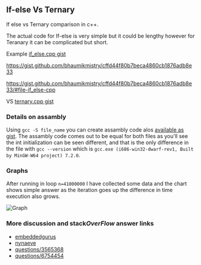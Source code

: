 ## If-else Vs Ternary

If else vs Ternary comparison in c++.

The actual code for If-else is very simple but it could be lengthy however for Teranary it can be complicated but short. 

Example
[if_else.cpp gist](https://gist.githubusercontent.com/bhaumikmistry/cffd44f80b7beca4860cb1876adb8e33/raw/3f708ce9cd465bfaeae8860e30ee4f6399502f65/if_else.cpp)

<script src="https://gist.github.com/bhaumikmistry/cffd44f80b7beca4860cb1876adb8e33.js"></script>

https://gist.github.com/bhaumikmistry/cffd44f80b7beca4860cb1876adb8e33

https://gist.github.com/bhaumikmistry/cffd44f80b7beca4860cb1876adb8e33/#file-if_else-cpp


VS
[ternary.cpp gist](https://gist.githubusercontent.com/bhaumikmistry/cffd44f80b7beca4860cb1876adb8e33/raw/3f708ce9cd465bfaeae8860e30ee4f6399502f65/ternary.cpp)

### Details on assambly
Using ```gcc -S file_name``` you can create assambly code alos [available as gist](https://gist.github.com/bhaumikmistry/cffd44f80b7beca4860cb1876adb8e33). The assambly code comes out to be equal for both files as you'll see the int initialization can be seen different, and that is the only difference in the file with ```gcc --version``` which is ```gcc.exe (i686-win32-dwarf-rev1, Built by MinGW-W64 project) 7.2.0```.

### Graphs
After running in loop ```n=41000000``` I have collected some data and the chart shows simple answer as the iteration goes up the difference in time execution also grows.

![Graph](https://gist.githubusercontent.com/bhaumikmistry/cffd44f80b7beca4860cb1876adb8e33/raw/3f708ce9cd465bfaeae8860e30ee4f6399502f65/graph.png)


### More discussion and stack*OverFlow* answer links
+ [embeddedgurus](https://embeddedgurus.com/stack-overflow/2009/02/efficient-c-tips-6-dont-use-the-ternary-operator/)
+ [nynaeve](http://www.nynaeve.net/?p=178)
+ [questions/3565368](https://stackoverflow.com/questions/3565368/ternary-operator-vs-if-else)
+ [questions/6754454](https://stackoverflow.com/questions/6754454/speed-difference-between-if-else-and-ternary-operator-in-c)